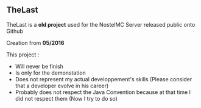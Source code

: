 ## TheLast ##

TheLast is a **old project** used for the NostelMC Server released public onto Github

Creation from **05/2016**

This project :
 - Will never be finish 
 - Is only for the demonstation
 - Does not represent my actual developpement's skills (Please consider that a developer evolve in his career)
 - Probably does not respect the Java Convention because at that time I did not respect them (Now I try to do so)